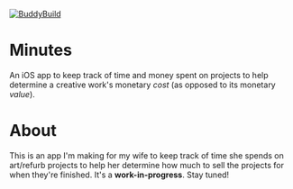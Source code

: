 [![BuddyBuild](https://dashboard.buddybuild.com/api/statusImage?appID=583b537a7eeb2c0100b32d25&branch=master&build=latest)](https://dashboard.buddybuild.com/apps/583b537a7eeb2c0100b32d25/build/latest)

# Minutes
An iOS app to keep track of time and money spent on projects to help determine a creative work's monetary _cost_ (as opposed to its monetary _value_).

# About
This is an app I'm making for my wife to keep track of time she spends on art/refurb projects to help her determine how much to sell the projects for when they're finished. It's a __work-in-progress__. Stay tuned!
